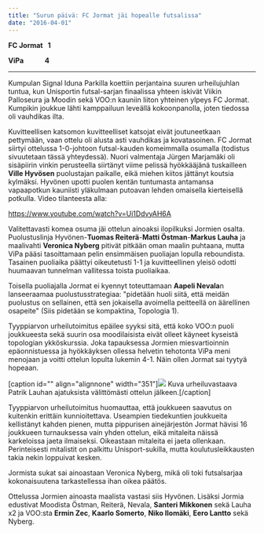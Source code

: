 ```yaml
---
title: "Surun päivä: FC Jormat jäi hopealle futsalissa"
date: "2016-04-01"
---
```


**FC Jormat   1**

**ViPa             4**

* * *

Kumpulan Signal Iduna Parkilla koettiin perjantaina suuren urheilujuhlan tuntua, kun Unisportin futsal-sarjan finaalissa yhteen iskivät Viikin Palloseura ja Moodin sekä VOO:n kauniin liiton yhteinen ylpeys FC Jormat. Kumpikin joukkue lähti kamppailuun leveällä kokoonpanolla, joten tiedossa oli vauhdikas ilta.

Kuvitteellisen katsomon kuvitteelliset katsojat eivät joutuneetkaan pettymään, vaan ottelu oli alusta asti vauhdikas ja kovatasoinen. FC Jormat siirtyi ottelussa 1-0-johtoon futsal-kauden komeimmalla osumalla (todistus sivuutetaan tässä yhteydessä). Nuori valmentaja Jürgen Marjamäki oli sisäpiirin vinkin perusteella siirtänyt viime pelissä hyökkääjänä tuskailleen **Ville Hyvösen** puolustajan paikalle, eikä miehen kiitos jättänyt koutsia kylmäksi. Hyvönen upotti puolen kentän tuntumasta antamansa vapaapotkun kauniisti yläkulmaan putoavan lehden omaisella kierteisellä potkulla. Video tilanteesta alla:

https://www.youtube.com/watch?v=Ui1DdvyAH6A

Valitettavasti komea osuma jäi ottelun ainoaksi ilopilkuksi Jormien osalta. Puolustuslinja Hyvönen-**Tuomas Reiterä**\-**Matti Östman**\-**Markus Lauha** ja maalivahti **Veronica Nyberg** pitivät pitkään oman maalin puhtaana, mutta ViPa pääsi tasoittamaan pelin ensimmäisen puoliajan lopulla reboundista. Tasainen puoliaika päättyi oikeutetusti 1-1 ja kuvitteellinen yleisö odotti huumaavan tunnelman vallitessa toista puoliaikaa.

Toisella puoliajalla Jormat ei kyennyt toteuttamaan **Aapeli Nevala**n lanseeraamaa puolustusstrategiaa: "pidetään huoli siitä, että meidän puolustus on sellainen, että sen jokaisella avoimella peitteellä on äärellinen osapeite" (Siis pidetään se kompaktina, Topologia 1).

Tyyppiarvon urheilutoimitus epäilee syyksi sitä, että koko VOO:n puoli joukkueesta sekä suurin osa moodilaisista eivät olleet käyneet kyseistä topologian ykköskurssia. Joka tapauksessa Jormien miesvartioinnin epäonnistuessa ja hyökkäyksen ollessa helvetin tehotonta ViPa meni menojaan ja voitti ottelun lopulta lukemin 4-1. Näin ollen Jormat sai tyytyä hopeaan.

\[caption id="" align="alignnone" width="351"\]![](https://upload.wikimedia.org/wikipedia/commons/c/cd/Black_from_a_camera.jpg) Kuva urheiluvastaava Patrik Lauhan ajatuksista välittömästi ottelun jälkeen.\[/caption\]

Tyyppiarvon urheilutoimitus huomauttaa, että joukkueen saavutus on kuitenkin erittäin kunnioitettava. Useampien tiedekuntien joukkueita kellistänyt kahden pienen, mutta pippurisen ainejärjestön Jormat hävisi 16 joukkueen turnauksessa vain yhden ottelun, eikä mitaleita näissä karkeloissa jaeta ilmaiseksi. Oikeastaan mitaleita ei jaeta ollenkaan. Perinteisesti mitalistit on palkittu Unisport-sukilla, mutta koulutusleikkausten takia nekin loppuivat kesken.

Jormista sukat sai ainoastaan Veronica Nyberg, mikä oli toki futsalsarjaa kokonaisuutena tarkastellessa ihan oikea päätös.

Ottelussa Jormien ainoasta maalista vastasi siis Hyvönen. Lisäksi Jormia edustivat Moodista Östman, Reiterä, Nevala, **Santeri Mikkonen** sekä Lauha x2 ja VOO:sta **Ermin Zec**, **Kaarlo Somerto**, **Niko Ilomäki**, **Eero Lantto** sekä Nyberg.
